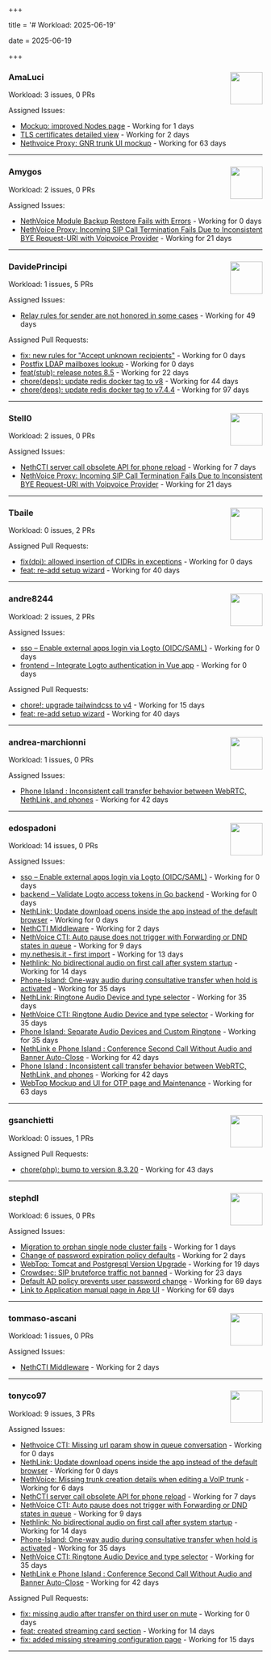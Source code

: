 +++

title = '# Workload: 2025-06-19'

date = 2025-06-19

+++

### AmaLuci <img src='https://avatars.githubusercontent.com/u/166636295?v=4&s=64' width='64' height='64' style='float:right;' /> ###
Workload: 3 issues, 0 PRs


Assigned Issues:
- [Mockup: improved Nodes page](https://github.com/NethServer/dev/issues/7507) - Working for 1 days
- [TLS certificates detailed view](https://github.com/NethServer/dev/issues/7505) - Working for 2 days
- [Nethvoice Proxy: GNR trunk UI mockup](https://github.com/NethServer/dev/issues/7411) - Working for 63 days
---

### Amygos <img src='https://avatars.githubusercontent.com/u/510232?v=4&s=64' width='64' height='64' style='float:right;' /> ###
Workload: 2 issues, 0 PRs


Assigned Issues:
- [NethVoice Module Backup Restore Fails with Errors](https://github.com/NethServer/dev/issues/7513) - Working for 0 days
- [NethVoice Proxy: Incoming SIP Call Termination Fails Due to Inconsistent BYE Request-URI with Voipvoice Provider](https://github.com/NethServer/dev/issues/7485) - Working for 21 days
---

### DavidePrincipi <img src='https://avatars.githubusercontent.com/u/2920838?v=4&s=64' width='64' height='64' style='float:right;' /> ###
Workload: 1 issues, 5 PRs


Assigned Issues:
- [Relay rules for sender are not honored in some cases](https://github.com/NethServer/dev/issues/7433) - Working for 49 days

Assigned Pull Requests:
- [fix: new rules for "Accept unknown recipients"](https://github.com/NethServer/ns8-docs/pull/173) - Working for 0 days
- [Postfix LDAP mailboxes lookup](https://github.com/NethServer/ns8-mail/pull/184) - Working for 0 days
- [feat(stub): release notes 8.5](https://github.com/NethServer/ns8-docs/pull/168) - Working for 22 days
- [chore(deps): update redis docker tag to v8](https://github.com/NethServer/ns8-core/pull/874) - Working for 44 days
- [chore(deps): update redis docker tag to v7.4.4](https://github.com/NethServer/ns8-core/pull/830) - Working for 97 days
---

### Stell0 <img src='https://avatars.githubusercontent.com/u/4547897?v=4&s=64' width='64' height='64' style='float:right;' /> ###
Workload: 2 issues, 0 PRs


Assigned Issues:
- [NethCTI server call obsolete API for phone reload](https://github.com/NethServer/dev/issues/7499) - Working for 7 days
- [NethVoice Proxy: Incoming SIP Call Termination Fails Due to Inconsistent BYE Request-URI with Voipvoice Provider](https://github.com/NethServer/dev/issues/7485) - Working for 21 days
---

### Tbaile <img src='https://avatars.githubusercontent.com/u/8052641?v=4&s=64' width='64' height='64' style='float:right;' /> ###
Workload: 0 issues, 2 PRs


Assigned Pull Requests:
- [fix(dpi): allowed insertion of CIDRs in exceptions](https://github.com/NethServer/nethsecurity-ui/pull/587) - Working for 0 days
- [feat: re-add setup wizard](https://github.com/NethServer/nethsecurity-docs/pull/166) - Working for 40 days
---

### andre8244 <img src='https://avatars.githubusercontent.com/u/4612169?v=4&s=64' width='64' height='64' style='float:right;' /> ###
Workload: 2 issues, 2 PRs


Assigned Issues:
- [sso – Enable external apps login via Logto (OIDC/SAML)](https://github.com/NethServer/my/issues/5) - Working for 0 days
- [frontend – Integrate Logto authentication in Vue app](https://github.com/NethServer/my/issues/3) - Working for 0 days

Assigned Pull Requests:
- [chore!: upgrade tailwindcss to v4](https://github.com/NethServer/nethsecurity-ui/pull/570) - Working for 15 days
- [feat: re-add setup wizard](https://github.com/NethServer/nethsecurity-docs/pull/166) - Working for 40 days
---

### andrea-marchionni <img src='https://avatars.githubusercontent.com/u/6448460?v=4&s=64' width='64' height='64' style='float:right;' /> ###
Workload: 1 issues, 0 PRs


Assigned Issues:
- [Phone Island : Inconsistent call transfer behavior between WebRTC, NethLink, and phones](https://github.com/NethServer/dev/issues/7444) - Working for 42 days
---

### edospadoni <img src='https://avatars.githubusercontent.com/u/6152486?v=4&s=64' width='64' height='64' style='float:right;' /> ###
Workload: 14 issues, 0 PRs


Assigned Issues:
- [sso – Enable external apps login via Logto (OIDC/SAML)](https://github.com/NethServer/my/issues/5) - Working for 0 days
- [backend – Validate Logto access tokens in Go backend](https://github.com/NethServer/my/issues/4) - Working for 0 days
- [NethLink: Update download opens inside the app instead of the default browser](https://github.com/NethServer/dev/issues/7511) - Working for 0 days
- [NethCTI Middleware](https://github.com/NethServer/dev/issues/7504) - Working for 2 days
- [NethVoice CTI: Auto pause does not trigger with Forwarding or DND states in queue](https://github.com/NethServer/dev/issues/7497) - Working for 9 days
- [my.nethesis.it - first import](https://github.com/NethServer/my/issues/1) - Working for 13 days
- [Nethlink: No bidirectional audio on first call after system startup](https://github.com/NethServer/dev/issues/7492) - Working for 14 days
- [Phone-Island: One-way audio during consultative transfer when hold is activated](https://github.com/NethServer/dev/issues/7462) - Working for 35 days
- [NethLink: Ringtone Audio Device and type selector](https://github.com/NethServer/dev/issues/7460) - Working for 35 days
- [NethVoice CTI: Ringtone Audio Device and type selector](https://github.com/NethServer/dev/issues/7459) - Working for 35 days
- [Phone Island: Separate Audio Devices and Custom Ringtone](https://github.com/NethServer/dev/issues/7458) - Working for 35 days
- [NethLink e Phone Island : Conference Second Call Without Audio and Banner Auto-Close](https://github.com/NethServer/dev/issues/7446) - Working for 42 days
- [Phone Island : Inconsistent call transfer behavior between WebRTC, NethLink, and phones](https://github.com/NethServer/dev/issues/7444) - Working for 42 days
- [WebTop Mockup and UI for OTP page and Maintenance](https://github.com/NethServer/dev/issues/7410) - Working for 63 days
---

### gsanchietti <img src='https://avatars.githubusercontent.com/u/804596?v=4&s=64' width='64' height='64' style='float:right;' /> ###
Workload: 0 issues, 1 PRs


Assigned Pull Requests:
- [chore(php): bump to version 8.3.20](https://github.com/NethServer/ns8-webtop/pull/120) - Working for 43 days
---

### stephdl <img src='https://avatars.githubusercontent.com/u/3164851?v=4&s=64' width='64' height='64' style='float:right;' /> ###
Workload: 6 issues, 0 PRs


Assigned Issues:
- [Migration to orphan single node cluster fails](https://github.com/NethServer/dev/issues/7508) - Working for 1 days
- [Change of password expiration policy defaults](https://github.com/NethServer/dev/issues/7503) - Working for 2 days
- [WebTop: Tomcat and Postgresql Version Upgrade](https://github.com/NethServer/dev/issues/7489) - Working for 19 days
- [Crowdsec: SIP bruteforce traffic not banned](https://github.com/NethServer/dev/issues/7481) - Working for 23 days
- [Default AD policy prevents user password change](https://github.com/NethServer/dev/issues/7400) - Working for 69 days
- [Link to Application manual page in App UI](https://github.com/NethServer/dev/issues/7399) - Working for 69 days
---

### tommaso-ascani <img src='https://avatars.githubusercontent.com/u/31596042?v=4&s=64' width='64' height='64' style='float:right;' /> ###
Workload: 1 issues, 0 PRs


Assigned Issues:
- [NethCTI Middleware](https://github.com/NethServer/dev/issues/7504) - Working for 2 days
---

### tonyco97 <img src='https://avatars.githubusercontent.com/u/36625268?v=4&s=64' width='64' height='64' style='float:right;' /> ###
Workload: 9 issues, 3 PRs


Assigned Issues:
- [Nethvoice CTI: Missing url param show in queue conversation](https://github.com/NethServer/dev/issues/7512) - Working for 0 days
- [NethLink: Update download opens inside the app instead of the default browser](https://github.com/NethServer/dev/issues/7511) - Working for 0 days
- [NethVoice: Missing trunk creation details when editing a VoIP trunk](https://github.com/NethServer/dev/issues/7502) - Working for 6 days
- [NethCTI server call obsolete API for phone reload](https://github.com/NethServer/dev/issues/7499) - Working for 7 days
- [NethVoice CTI: Auto pause does not trigger with Forwarding or DND states in queue](https://github.com/NethServer/dev/issues/7497) - Working for 9 days
- [Nethlink: No bidirectional audio on first call after system startup](https://github.com/NethServer/dev/issues/7492) - Working for 14 days
- [Phone-Island: One-way audio during consultative transfer when hold is activated](https://github.com/NethServer/dev/issues/7462) - Working for 35 days
- [NethVoice CTI: Ringtone Audio Device and type selector](https://github.com/NethServer/dev/issues/7459) - Working for 35 days
- [NethLink e Phone Island : Conference Second Call Without Audio and Banner Auto-Close](https://github.com/NethServer/dev/issues/7446) - Working for 42 days

Assigned Pull Requests:
- [fix: missing audio after transfer on third user on mute](https://github.com/nethesis/phone-island/pull/101) - Working for 0 days
- [feat: created streaming card section](https://github.com/nethesis/nethvoice-cti/pull/307) - Working for 14 days
- [fix: added missing streaming configuration page](https://github.com/nethesis/ns8-nethvoice/pull/462) - Working for 15 days
---

